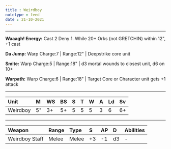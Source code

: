 ```yaml
---
title : Weirdboy
notetype : feed
date : 21-10-2021
---
```


---

**Waaagh! Energy:** Cast 2 Deny 1. While 20+ Orks (not GRETCHIN) within 12", +1 cast

**Da Jump:** Warp Charge:7 | Range:12" | Deepstrike core unit

**Smite:** Warp Charge:5 | Range:18" | d3 mortal wounds to closest unit, d6 on 10+

**Warpath:** Warp Charge:6 | Range:18" | Target Core or Character unit gets +1 attack

---

| Unit     | M   | WS  | BS  | S   | T   | W   | A   | Ld  | Sv  |
|:-------- |:--- |:--- |:--- |:--- |:--- |:--- |:--- |:--- |:--- |
| Weirdboy | 5"  | 3+  | 5+  | 5   | 5   | 5   | 3   | 6   | 6+  |

---

| Weapon            | Range | Type       | S   | AP  | D   | Abilities |
|:----------------- |:----- |:---------- |:--- |:--- |:--- |:---       |
| Weirdboy Staff    | Melee | Melee      | +3  | -1  | d3  | -         |